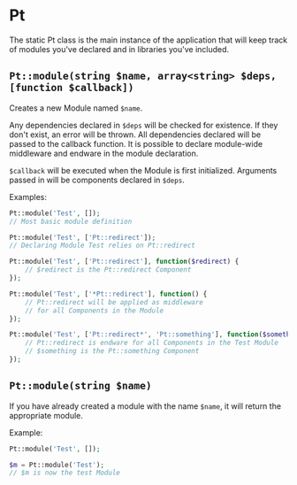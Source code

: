 # Pt

The static Pt class is the main instance of the application that will keep track
of modules you've declared and in libraries you've included.

## `Pt::module(string $name, array<string> $deps, [function $callback])`

Creates a new Module named `$name`.

Any dependencies declared in `$deps` will be checked for existence. If they
don't exist, an error will be thrown. All dependencies declared will be passed
to the callback function. It is possible to declare module-wide middleware and
endware in the module declaration.

`$callback` will be executed when the Module is first initialized. Arguments
passed in will be components declared in `$deps`.

Examples:

```php
Pt::module('Test', []);
// Most basic module definition
```

```php
Pt::module('Test', ['Pt::redirect']);
// Declaring Module Test relies on Pt::redirect
```

```php
Pt::module('Test', ['Pt::redirect'], function($redirect) {
    // $redirect is the Pt::redirect Component
});
```

```php
Pt::module('Test', ['*Pt::redirect'], function() {
    // Pt::redirect will be applied as middleware
    // for all Components in the Module
});
```

```php
Pt::module('Test', ['Pt::redirect*', 'Pt::something'], function($something) {
    // Pt::redirect is endware for all Components in the Test Module
    // $something is the Pt::something Component
});
```

## `Pt::module(string $name)`

If you have already created a module with the name `$name`, it will return the
appropriate module.

Example:

```php
Pt::module('Test', []);

$m = Pt::module('Test');
// $m is now the test Module
```
